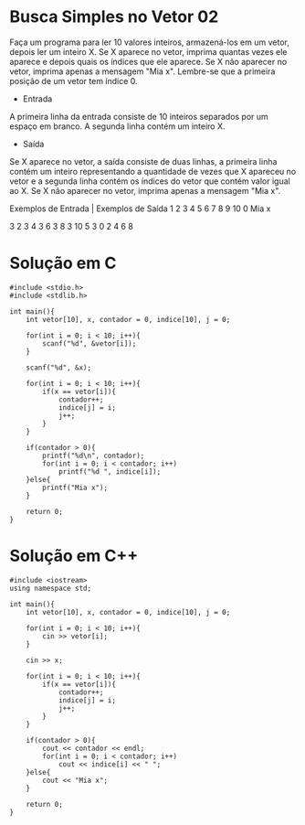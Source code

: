 # Busca Simples no Vetor 02

Faça um programa para ler 10 valores inteiros, armazená-los em um vetor, depois ler um inteiro X. Se X aparece no vetor, imprima quantas vezes ele aparece e depois quais os índices que ele aparece. Se X não aparecer no vetor, imprima apenas a mensagem "Mia x". Lembre-se que a primeira posição de um vetor tem índice 0.

- Entrada

A primeira linha da entrada consiste de 10 inteiros separados por um espaço em branco. A segunda linha contém um inteiro X.

- Saída

Se X aparece no vetor, a saída consiste de duas linhas, a primeira linha contém um inteiro representando a quantidade de vezes que X apareceu no vetor e a segunda linha contém os índices do vetor que contém valor igual ao X. Se X não aparecer no vetor, imprima apenas a mensagem "Mia x".

Exemplos de Entrada	    |     Exemplos de Saída
    1 2 3 4 5 6 7 8 9 10
            0                       Mia x

3 2 3 4 3 6 3 8 3 10                   5
            3                       0 2 4 6 8

# Solução em C
```
#include <stdio.h>
#include <stdlib.h>

int main(){
    int vetor[10], x, contador = 0, indice[10], j = 0;
	
	for(int i = 0; i < 10; i++){
		scanf("%d", &vetor[i]);
	}
	
	scanf("%d", &x);
	
	for(int i = 0; i < 10; i++){
		if(x == vetor[i]){
			contador++;
			indice[j] = i;
			j++;
		}
	}
	
	if(contador > 0){
		printf("%d\n", contador);
		for(int i = 0; i < contador; i++)
			printf("%d ", indice[i]);
	}else{
		printf("Mia x");
	}

    return 0;
}

```

# Solução em C++
```
#include <iostream>
using namespace std;

int main(){
    int vetor[10], x, contador = 0, indice[10], j = 0;
	
	for(int i = 0; i < 10; i++){
		cin >> vetor[i];
	}
	
	cin >> x;
	
	for(int i = 0; i < 10; i++){
		if(x == vetor[i]){
			contador++;
			indice[j] = i;
			j++;
		}
	}
	
	if(contador > 0){
		cout << contador << endl;
		for(int i = 0; i < contador; i++)
			cout << indice[i] << " ";
	}else{
		cout << "Mia x";
	}

    return 0;
}
```